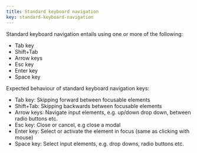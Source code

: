 ```yaml
---
title: Standard keyboard navigation
key: standard-keyboard-navigation
---
```


Standard keyboard navigation entails using one or more of the following:
- Tab key
- Shift+Tab
- Arrow keys
- Esc key
- Enter key
- Space key

Expected behaviour of standard keyboard navigation keys: 
- Tab key: Skipping forward between focusable elements
- Shift+Tab: Skipping backwards between focusable elements
- Arrow keys: Navigate input elements, e.g. up/down drop down, between radio buttons etc.
- Esc key: Close or cancel, e.g close a modal
- Enter key: Select or activate the element in focus (same as clicking with mouse)
- Space key: Select input elements, e.g. drop downs, radio buttons etc.
